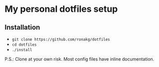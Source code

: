 # My personal dotfiles setup

Installation
------------

- `git clone https://github.com/ronakg/dotfiles`
- `cd dotfiles`
- `./install`

P.S.: Clone at your own risk. Most config files have inline documentation.
